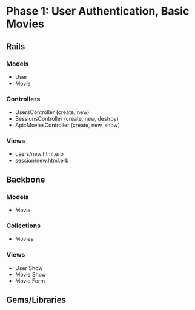 # Phase 1: User Authentication, Basic Movies

## Rails
### Models
* User
* Movie

### Controllers
* UsersController (create, new)
* SessionsController (create, new, destroy)
* Api::MoviesController (create, new, show)

### Views
* users/new.html.erb
* session/new.html.erb

## Backbone
### Models
* Movie

### Collections
* Movies

### Views
* User Show
* Movie Show
* Movie Form

## Gems/Libraries
